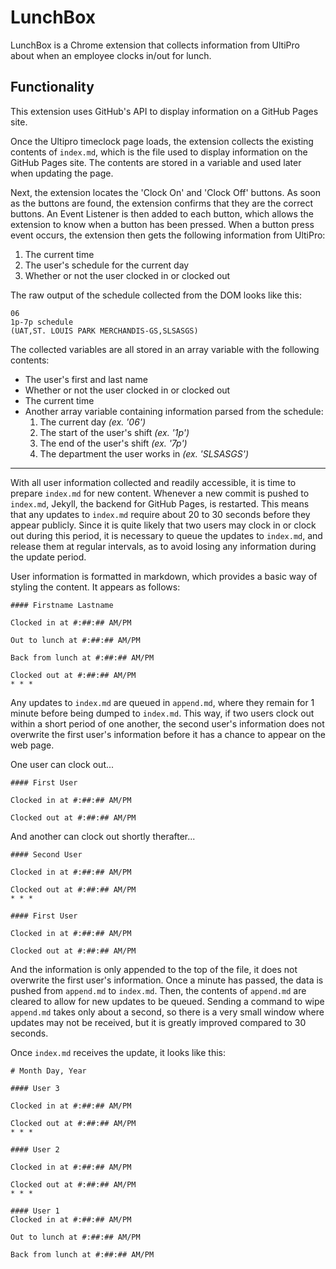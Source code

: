 # LunchBox
LunchBox is a Chrome extension that collects information from UltiPro about when an employee clocks in/out for lunch.


## Functionality
This extension uses GitHub's API to display information on a GitHub Pages site.

Once the Ultipro timeclock page loads, the extension collects the existing contents of `index.md`, which is the file used to display information on the GitHub Pages site. The contents are stored in a variable and used later when updating the page.

Next, the extension locates the 'Clock On' and 'Clock Off' buttons. As soon as the buttons are found, the extension confirms that they are the correct buttons. An Event Listener is then added to each button, which allows the extension to know when a button has been pressed. When a button press event occurs, the extension then gets the following information from UltiPro:

  1. The current time
  2. The user's schedule for the current day
  3. Whether or not the user clocked in or clocked out
  
The raw output of the schedule collected from the DOM looks like this:
```
06
1p-7p schedule 
(UAT,ST. LOUIS PARK MERCHANDIS-GS,SLSASGS)
```

The collected variables are all stored in an array variable with the following contents:
  * The user's first and last name
  * Whether or not the user clocked in or clocked out
  * The current time
  * Another array variable containing information parsed from the schedule:
     1. The current day *(ex. '06')*
     2. The start of the user's shift *(ex. '1p')*
     3. The end of the user's shift *(ex. '7p')*
     4. The department the user works in *(ex. 'SLSASGS')*
     
* * *     

With all user information collected and readily accessible, it is time to prepare `index.md` for new content. Whenever a new commit is pushed to `index.md`, Jekyll, the backend for GitHub Pages, is restarted. This means that any updates to `index.md` require about 20 to 30 seconds before they appear publicly. Since it is quite likely that two users may clock in or clock out during this period, it is necessary to queue the updates to `index.md`, and release them at regular intervals, as to avoid losing any information during the update period.

User information is formatted in markdown, which provides a basic way of styling the content. It appears as follows:
```
#### Firstname Lastname

Clocked in at #:##:## AM/PM

Out to lunch at #:##:## AM/PM

Back from lunch at #:##:## AM/PM

Clocked out at #:##:## AM/PM
* * *
```

Any updates to `index.md` are queued in `append.md`, where they remain for 1 minute before being dumped to `index.md`. This way, if two users clock out within a short period of one another, the second user's information does not overwrite the first user's information before it has a chance to appear on the web page. 


One user can clock out...
```
#### First User

Clocked in at #:##:## AM/PM

Clocked out at #:##:## AM/PM
```

And another can clock out shortly therafter...
```
#### Second User

Clocked in at #:##:## AM/PM

Clocked out at #:##:## AM/PM
* * *

#### First User

Clocked in at #:##:## AM/PM

Clocked out at #:##:## AM/PM
```

And the information is only appended to the top of the file, it does not overwrite the first user's information. Once a minute has passed, the data is pushed from `append.md` to `index.md`. Then, the contents of `append.md` are cleared to allow for new updates to be queued. Sending a command to wipe `append.md` takes only about a second, so there is a very small window where updates may not be received, but it is greatly improved compared to 30 seconds.

Once `index.md` receives the update, it looks like this:
```
# Month Day, Year

#### User 3

Clocked in at #:##:## AM/PM

Clocked out at #:##:## AM/PM
* * *

#### User 2

Clocked in at #:##:## AM/PM

Clocked out at #:##:## AM/PM
* * *

#### User 1
Clocked in at #:##:## AM/PM

Out to lunch at #:##:## AM/PM

Back from lunch at #:##:## AM/PM
```




